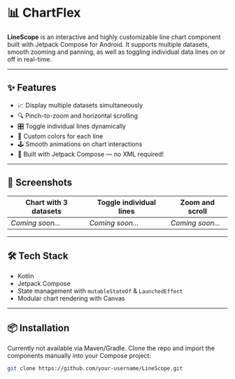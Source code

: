 # 📊 ChartFlex

**LineScope** is an interactive and highly customizable line chart component built with Jetpack Compose for Android. It supports multiple datasets, smooth zooming and panning, as well as toggling individual data lines on or off in real-time.

---

## ✨ Features

- 📈 Display multiple datasets simultaneously  
- 🔍 Pinch-to-zoom and horizontal scrolling  
- 🎛️ Toggle individual lines dynamically  
- 🎨 Custom colors for each line  
- 🕹️ Smooth animations on chart interactions  
- 🧪 Built with Jetpack Compose — no XML required!

---

## 🚀 Screenshots

| Chart with 3 datasets | Toggle individual lines | Zoom and scroll |
|----------------------|-------------------------|-----------------|
| _Coming soon..._     | _Coming soon..._        | _Coming soon..._|

---

## 🛠️ Tech Stack

- Kotlin
- Jetpack Compose
- State management with `mutableStateOf` & `LaunchedEffect`
- Modular chart rendering with Canvas

---

## 📦 Installation

Currently not available via Maven/Gradle. Clone the repo and import the components manually into your Compose project:

```bash
git clone https://github.com/your-username/LineScope.git
